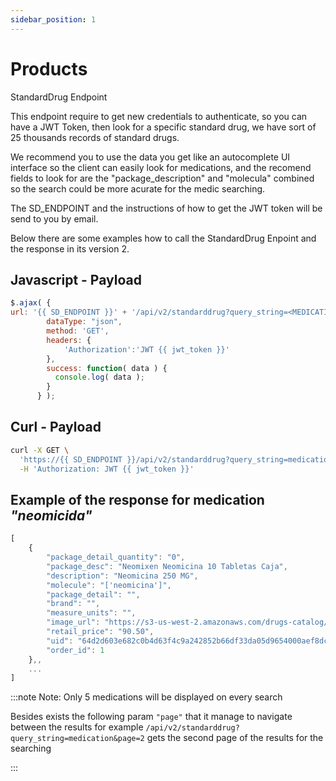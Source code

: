 ```yaml
---
sidebar_position: 1
---
```


# Products

StandardDrug Endpoint

This endpoint require to get new credentials to authenticate, so you can have a JWT Token, then look for a specific standard drug, we have sort of 25 thousands records of standard drugs.

We recommend you to use the data you get like an autocomplete UI interface so the client can easily look for medications, and the recomend fields to look for are the "package_description" and "molecula" combined so the search could be more acurate for the medic searching.

The SD_ENDPOINT and the instructions of how to get the JWT token will be send to you by email.

Below there are some examples how to call the StandardDrug Enpoint and the response in its version 2.

## Javascript - Payload 
```javascript
$.ajax( {
url: '{{ SD_ENDPOINT }}' + '/api/v2/standarddrug?query_string=<MEDICATION_QUERY_STRING>',
        dataType: "json",
        method: 'GET',
        headers: {
            'Authorization':'JWT {{ jwt_token }}'
        },
        success: function( data ) {
          console.log( data );
        }
      } );

```


## Curl - Payload 
```bash
curl -X GET \
  'https://{{ SD_ENDPOINT }}/api/v2/standarddrug?query_string=medication' \
  -H 'Authorization: JWT {{ jwt_token }}'
```


## Example of the response for medication _"neomicida"_
```javascript
[
    {
        "package_detail_quantity": "0",
        "package_desc": "Neomixen Neomicina 10 Tabletas Caja",
        "description": "Neomicina 250 MG",
        "molecule": "['neomicina']",
        "package_detail": "",
        "brand": "",
        "measure_units": "",
        "image_url": "https://s3-us-west-2.amazonaws.com/drugs-catalog/all_drugs/7501125109706.png",
        "retail_price": "90.50",
        "uid": "64d2d603e682c0b4d63f4c9a242852b66df33da05d9654000aef8dc56ded3403",
        "order_id": 1
    },,
    ...
]
```


:::note Note: Only 5 medications will be displayed on every search

Besides exists the following param `"page"` that it manage to navigate between the results  for example
`/api/v2/standarddrug?query_string=medication&page=2` gets the second page of the results for the searching

:::
